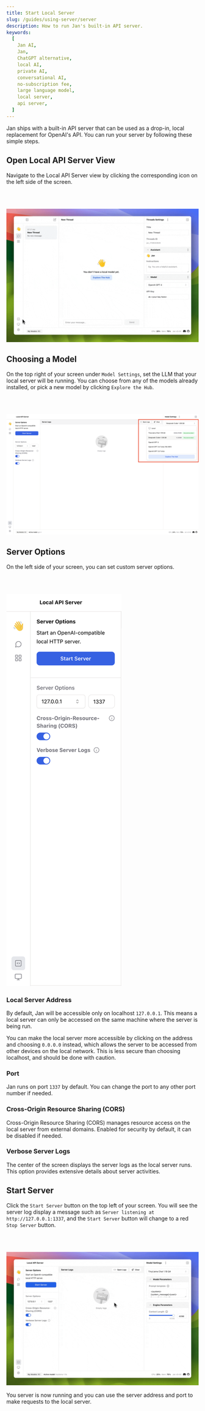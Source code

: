 ```yaml
---
title: Start Local Server
slug: /guides/using-server/server
description: How to run Jan's built-in API server.
keywords:
  [
    Jan AI,
    Jan,
    ChatGPT alternative,
    local AI,
    private AI,
    conversational AI,
    no-subscription fee,
    large language model,
    local server,
    api server,
  ]
---
```


Jan ships with a built-in API server that can be used as a drop-in, local replacement for OpenAI's API. You can run your server by following these simple steps.

## Open Local API Server View

Navigate to the Local API Server view by clicking the corresponding icon on the left side of the screen.

<br></br>

![01-local-api-view](./assets/01-local-api-view.gif)

## Choosing a Model

On the top right of your screen under `Model Settings`, set the LLM that your local server will be running. You can choose from any of the models already installed, or pick a new model by clicking `Explore the Hub`.

<br></br>

![01-choose-model](./assets/01-choose-model.png)

## Server Options

On the left side of your screen, you can set custom server options.

<br></br>

![01-server-settings](./assets/01-server-options.png)

### Local Server Address

By default, Jan will be accessible only on localhost `127.0.0.1`. This means a local server can only be accessed on the same machine where the server is being run.

You can make the local server more accessible by clicking on the address and choosing `0.0.0.0` instead, which allows the server to be accessed from other devices on the local network. This is less secure than choosing localhost, and should be done with caution.

### Port

Jan runs on port `1337` by default. You can change the port to any other port number if needed.

### Cross-Origin Resource Sharing (CORS)

Cross-Origin Resource Sharing (CORS) manages resource access on the local server from external domains. Enabled for security by default, it can be disabled if needed.

### Verbose Server Logs

The center of the screen displays the server logs as the local server runs. This option provides extensive details about server activities.

## Start Server

Click the `Start Server` button on the top left of your screen. You will see the server log display a message such as `Server listening at http://127.0.0.1:1337`, and the `Start Server` button will change to a red `Stop Server` button.

<br></br>

![01-running-server](./assets/01-running-server.gif)

You server is now running and you can use the server address and port to make requests to the local server.
